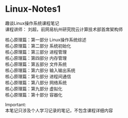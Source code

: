 # Linux-Notes1
趣谈Linux操作系统课程笔记  
课程讲师： 刘超，前网易杭州研究院云计算技术部首席架构师

核心原理篇：第一部分 Linux操作系统综述  
核心原理篇：第二部分 系统初始化  
核心原理篇：第三部分 进程管理  
核心原理篇：第四部分 内存管理  
核心原理篇：第五部分 文件系统  
核心原理篇：第六部分 输入输出系统  
核心原理篇：第七部分 进程间通信  
核心原理篇：第八部分 网络系统  
核心原理篇：第九部分 虚拟化  
核心原理篇：第十部分 容器化  

Important:  
本笔记只涉及个人学习记录的笔记，不包含课程详细内容
